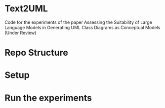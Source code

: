 # Text2UML
Code for the experiments of the paper Assessing the Suitability of Large Language Models in Generating UML Class Diagrams as Conceptual Models (Under Review)

# Repo Structure

# Setup

# Run the experiments
